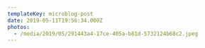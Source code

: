 ```yaml
---
templateKey: microblog-post
date: 2019-05-11T19:56:34.000Z
photos:
  - /media/2019/05/291443a4-17ce-405a-b81d-5732124b68c2.jpeg
---
```


